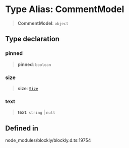 # Type Alias: CommentModel

> **CommentModel**: `object`

## Type declaration

### pinned

> **pinned**: `boolean`

### size

> **size**: [`Size`](../../../utils/classes/Size.md)

### text

> **text**: `string` \| `null`

## Defined in

node_modules/blockly/blockly.d.ts:19754
